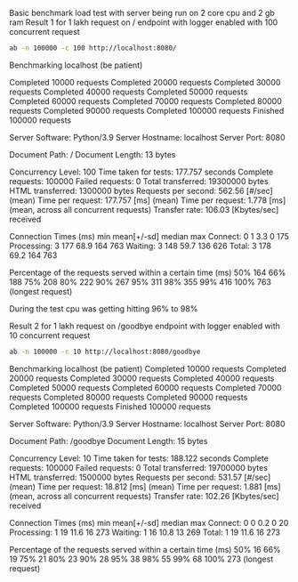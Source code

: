 Basic benchmark load test with server being run on 2 core cpu and 2 gb ram
Result 1 for 1 lakh request on / endpoint with logger enabled with 100 concurrent request
```bash
ab -n 100000 -c 100 http://localhost:8080/
```

Benchmarking localhost (be patient)

Completed 10000 requests
Completed 20000 requests
Completed 30000 requests
Completed 40000 requests
Completed 50000 requests
Completed 60000 requests
Completed 70000 requests
Completed 80000 requests
Completed 90000 requests
Completed 100000 requests
Finished 100000 requests


Server Software:        Python/3.9
Server Hostname:        localhost
Server Port:            8080

Document Path:          /
Document Length:        13 bytes

Concurrency Level:      100
Time taken for tests:   177.757 seconds
Complete requests:      100000
Failed requests:        0
Total transferred:      19300000 bytes
HTML transferred:       1300000 bytes
Requests per second:    562.56 [#/sec] (mean)
Time per request:       177.757 [ms] (mean)
Time per request:       1.778 [ms] (mean, across all concurrent requests)
Transfer rate:          106.03 [Kbytes/sec] received

Connection Times (ms)
              min  mean[+/-sd] median   max
Connect:        0    1   3.3      0     175
Processing:     3  177  68.9    164     763
Waiting:        3  148  59.7    136     626
Total:          3  178  69.2    164     763

Percentage of the requests served within a certain time (ms)
  50%    164
  66%    188
  75%    208
  80%    222
  90%    267
  95%    311
  98%    355
  99%    416
 100%    763 (longest request)

 During the test cpu was getting hitting 96% to 98%

Result 2 for 1 lakh request on /goodbye endpoint with logger enabled with 10 concurrent request
```bash
ab -n 100000 -c 10 http://localhost:8080/goodbye
```
 
 Benchmarking localhost (be patient)
Completed 10000 requests
Completed 20000 requests
Completed 30000 requests
Completed 40000 requests
Completed 50000 requests
Completed 60000 requests
Completed 70000 requests
Completed 80000 requests
Completed 90000 requests
Completed 100000 requests
Finished 100000 requests


Server Software:        Python/3.9
Server Hostname:        localhost
Server Port:            8080

Document Path:          /goodbye
Document Length:        15 bytes

Concurrency Level:      10
Time taken for tests:   188.122 seconds
Complete requests:      100000
Failed requests:        0
Total transferred:      19700000 bytes
HTML transferred:       1500000 bytes
Requests per second:    531.57 [#/sec] (mean)
Time per request:       18.812 [ms] (mean)
Time per request:       1.881 [ms] (mean, across all concurrent requests)
Transfer rate:          102.26 [Kbytes/sec] received

Connection Times (ms)
              min  mean[+/-sd] median   max
Connect:        0    0   0.2      0      20
Processing:     1   19  11.6     16     273
Waiting:        1   16  10.8     13     269
Total:          1   19  11.6     16     273

Percentage of the requests served within a certain time (ms)
  50%     16
  66%     19
  75%     21
  80%     23
  90%     28
  95%     38
  98%     55
  99%     68
 100%    273 (longest request)